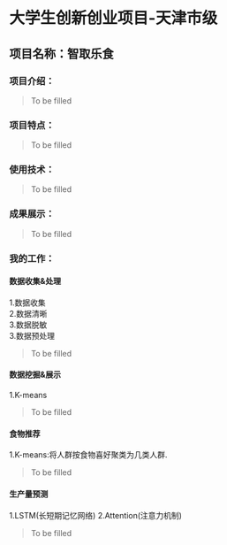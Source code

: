 # 大学生创新创业项目-天津市级
## 项目名称：智取乐食
### 项目介绍：
> To be filled
### 项目特点：
> To be filled
### 使用技术：
> To be filled
### 成果展示：
> To be filled

### 我的工作：
#### 数据收集&处理
1.数据收集  
2.数据清晰  
3.数据脱敏  
3.数据预处理  
> To be filled
#### 数据挖掘&展示
1.K-means
> To be filled
#### 食物推荐
1.K-means:将人群按食物喜好聚类为几类人群.
> To be filled
#### 生产量预测
1.LSTM(长短期记忆网络)
2.Attention(注意力机制)
> To be filled
